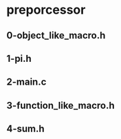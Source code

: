 # preporcessor

## 0-object_like_macro.h

## 1-pi.h

## 2-main.c

## 3-function_like_macro.h

## 4-sum.h
